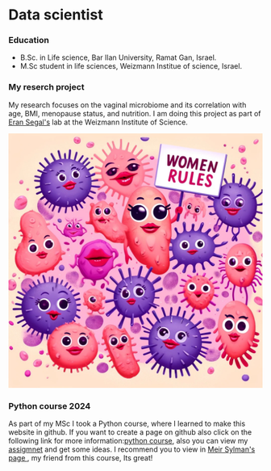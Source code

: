 
# Data scientist 



### Education
- B.Sc. in Life science, Bar Ilan University, Ramat Gan, Israel.
- M.Sc student in life sciences, Weizmann Institue of science, Israel.

### My reserch project
My research focuses on the vaginal microbiome and its correlation with age, BMI, menopause status, and nutrition.
I am doing this project as part of [Eran Segal's](https://www.weizmann.ac.il/math/segal/) lab at the Weizmann Institute of Science. 

![](microbiom.jpg)

### Python course 2024
As part of my MSc I took a Python course, where I learned to make this website in github.
If you want to create a page on github also click on the following link for more information:[python course](/python), also you can view my [assigmnet](https://github.com/HadarKlimovski/HadarsAssignments/tree/main/day02) and get some ideas.
I recommend you to view in [Meir Sylman's page ](https://meirsylman.github.io/), my friend from this course, Its great!

